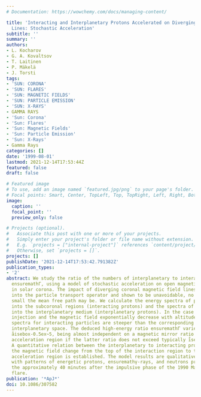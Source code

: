 ```yaml
---
# Documentation: https://wowchemy.com/docs/managing-content/

title: 'Interacting and Interplanetary Protons Accelerated on Diverging Magnetic Field
  Lines: Stochastic Acceleration'
subtitle: ''
summary: ''
authors:
- L. Kocharov
- G. A. Kovaltsov
- T. Laitinen
- P. Mäkelä
- J. Torsti
tags:
- 'SUN: CORONA'
- 'SUN: FLARES'
- 'SUN: MAGNETIC FIELDS'
- 'SUN: PARTICLE EMISSION'
- 'SUN: X-RAYS'
- GAMMA RAYS
- 'Sun: Corona'
- 'Sun: Flares'
- 'Sun: Magnetic Fields'
- 'Sun: Particle Emission'
- 'Sun: X-Rays'
- Gamma Rays
categories: []
date: '1999-08-01'
lastmod: 2021-12-14T17:53:44Z
featured: false
draft: false

# Featured image
# To use, add an image named `featured.jpg/png` to your page's folder.
# Focal points: Smart, Center, TopLeft, Top, TopRight, Left, Right, BottomLeft, Bottom, BottomRight.
image:
  caption: ''
  focal_point: ''
  preview_only: false

# Projects (optional).
#   Associate this post with one or more of your projects.
#   Simply enter your project's folder or file name without extension.
#   E.g. `projects = ["internal-project"]` references `content/project/deep-learning/index.md`.
#   Otherwise, set `projects = []`.
projects: []
publishDate: '2021-12-14T17:53:42.791382Z'
publication_types:
- '2'
abstract: We study the ratio of the numbers of interplanetary to interacting protons,
  ensuremathΓ, using a model of stochastic acceleration on open magnetic field lines
  in solar corona. The impact of diverging coronal magnetic field lines is incorporated
  into the particle transport operator and shown to be unavoidable, no matter how
  small the mean free path may be. We calculate the energy spectra of protons precipitating
  into the subcoronal regions (interacting protons) and the spectra of protons escaping
  into the interplanetary medium (interplanetary protons). In the case in which both
  injection and the magnetic field exponentially decrease with altitude, the proton
  spectra for interacting particles are steeper than the corresponding spectra in
  interplanetary space. The deduced high-energy ratio ensuremathΓ varies from 1 to
  åisebox-0.5ex~5, being almost independent on a magnetic mirror ratio beneath the
  acceleration region if the latter ratio does not exceed typically i̊sebox-0.5ex~10.
  A quantitative relation between the interplanetary to interacting proton ratio and
  the magnetic field change from the top of the interaction region to the top of the
  acceleration region is established. The model results are qualitatively consistent
  with patterns of energetic protons, ensuremathγ-rays, and neutrons produced during
  the approximately 40 minutes after the impulsive phase of the 1990 May 24 solar
  flare.
publication: '*ApJ*'
doi: 10.1086/307582
---
```

